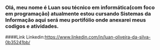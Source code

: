 ### Olá, meu nome é Luan sou técnico em informática(com foco em programação) atualmente estou cursando Sistemas da Informação aqui será meu portifólio onde anexarei meus codigos e atividades. 

####Link Linkedin:https://www.linkedin.com/in/luan-oliveira-da-silva-0b35241bb/
